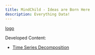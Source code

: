 ```yaml
---
title: MindChild - Ideas are Born Here
description: Everything Data!
---
```


[logo](https://github.com/libgit2/libgit2sharp/raw/master/square-logo.png)

Developed Content:

- [Time Series Decomposition](/Timeseries/index.md)




